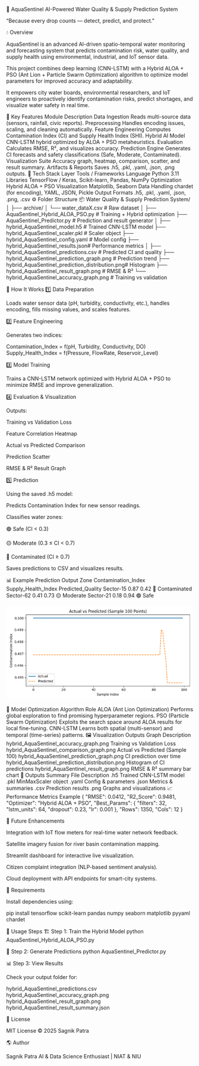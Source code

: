 🌿 AquaSentinel
AI-Powered Water Quality & Supply Prediction System

“Because every drop counts — detect, predict, and protect.”

💧 Overview

AquaSentinel is an advanced AI-driven spatio-temporal water monitoring and forecasting system that predicts contamination risk, water quality, and supply health using environmental, industrial, and IoT sensor data.

This project combines deep learning (CNN-LSTM) with a Hybrid ALOA + PSO (Ant Lion + Particle Swarm Optimization) algorithm to optimize model parameters for improved accuracy and adaptability.

It empowers city water boards, environmental researchers, and IoT engineers to proactively identify contamination risks, predict shortages, and visualize water safety in real time.

🧩 Key Features
Module	Description
Data Ingestion	Reads multi-source data (sensors, rainfall, civic reports).
Preprocessing	Handles encoding issues, scaling, and cleaning automatically.
Feature Engineering	Computes Contamination Index (CI) and Supply Health Index (SHI).
Hybrid AI Model	CNN-LSTM hybrid optimized by ALOA + PSO metaheuristics.
Evaluation	Calculates RMSE, R², and visualizes accuracy.
Prediction Engine	Generates CI forecasts and safety classifications (Safe, Moderate, Contaminated).
Visualization Suite	Accuracy graph, heatmap, comparison, scatter, and result summary.
Artifacts & Reports	Saves .h5, .pkl, .yaml, .json, .png outputs.
🧠 Tech Stack
Layer	Tools / Frameworks
Language	Python 3.11
Libraries	TensorFlow / Keras, Scikit-learn, Pandas, NumPy
Optimization	Hybrid ALOA + PSO
Visualization	Matplotlib, Seaborn
Data Handling	chardet (for encoding), YAML, JSON, Pickle
Output Formats	.h5, .pkl, .yaml, .json, .png, .csv
⚙️ Folder Structure
📦 Water Quality & Supply Prediction System/
│
├── archive/
│   └── water_dataX.csv             # Raw dataset
│
├── AquaSentinel_Hybrid_ALOA_PSO.py # Training + Hybrid optimization
├── AquaSentinel_Predictor.py       # Prediction and result generator
│
├── hybrid_AquaSentinel_model.h5    # Trained CNN-LSTM model
├── hybrid_AquaSentinel_scaler.pkl  # Scaler object
├── hybrid_AquaSentinel_config.yaml # Model config
├── hybrid_AquaSentinel_results.json# Performance metrics
│
├── hybrid_AquaSentinel_predictions.csv           # Predicted CI and quality
├── hybrid_AquaSentinel_prediction_graph.png      # Prediction trend
├── hybrid_AquaSentinel_prediction_distribution.png# Histogram
├── hybrid_AquaSentinel_result_graph.png          # RMSE & R²
└── hybrid_AquaSentinel_accuracy_graph.png        # Training vs validation

🚀 How It Works
1️⃣ Data Preparation

Loads water sensor data (pH, turbidity, conductivity, etc.), handles encoding, fills missing values, and scales features.

2️⃣ Feature Engineering

Generates two indices:

Contamination_Index = f(pH, Turbidity, Conductivity, DO)
Supply_Health_Index = f(Pressure, FlowRate, Reservoir_Level)

3️⃣ Model Training

Trains a CNN-LSTM network optimized with Hybrid ALOA + PSO to minimize RMSE and improve generalization.

4️⃣ Evaluation & Visualization

Outputs:

Training vs Validation Loss

Feature Correlation Heatmap

Actual vs Predicted Comparison

Prediction Scatter

RMSE & R² Result Graph

5️⃣ Prediction

Using the saved .h5 model:

Predicts Contamination Index for new sensor readings.

Classifies water zones:

🟢 Safe (CI < 0.3)

🟡 Moderate (0.3 ≤ CI < 0.7)

🔴 Contaminated (CI ≥ 0.7)

Saves predictions to CSV and visualizes results.

📊 Example Prediction Output
Zone	Contamination_Index	Supply_Health_Index	Predicted_Quality
Sector-15	0.87	0.42	🔴 Contaminated
Sector-62	0.41	0.73	🟡 Moderate
Sector-21	0.18	0.94	🟢 Safe

![Confusion Matrix Heatmap](AquaSentinel_comparison_graph.png)

🧮 Model Optimization
Algorithm	Role
ALOA (Ant Lion Optimization)	Performs global exploration to find promising hyperparameter regions.
PSO (Particle Swarm Optimization)	Exploits the search space around ALOA results for local fine-tuning.
CNN-LSTM	Learns both spatial (multi-sensor) and temporal (time-series) patterns.
🖼️ Visualization Outputs
Graph	Description
hybrid_AquaSentinel_accuracy_graph.png	Training vs Validation Loss
hybrid_AquaSentinel_comparison_graph.png	Actual vs Predicted (Sample 100)
hybrid_AquaSentinel_prediction_graph.png	CI prediction over time
hybrid_AquaSentinel_prediction_distribution.png	Histogram of CI predictions
hybrid_AquaSentinel_result_graph.png	RMSE & R² summary bar chart
💾 Outputs Summary
File	Description
.h5	Trained CNN-LSTM model
.pkl	MinMaxScaler object
.yaml	Config & parameters
.json	Metrics & summaries
.csv	Prediction results
.png	Graphs and visualizations
📈 Performance Metrics Example
{
    "RMSE": 0.0412,
    "R2_Score": 0.9481,
    "Optimizer": "Hybrid ALOA + PSO",
    "Best_Params": {
        "filters": 32,
        "lstm_units": 64,
        "dropout": 0.23,
        "lr": 0.001
    },
    "Rows": 1350,
    "Cols": 12
}

🔮 Future Enhancements

Integration with IoT flow meters for real-time water network feedback.

Satellite imagery fusion for river basin contamination mapping.

Streamlit dashboard for interactive live visualization.

Citizen complaint integration (NLP-based sentiment analysis).

Cloud deployment with API endpoints for smart-city systems.

🧰 Requirements

Install dependencies using:

pip install tensorflow scikit-learn pandas numpy seaborn matplotlib pyyaml chardet

🧭 Usage Steps
🏗️ Step 1: Train the Hybrid Model
python AquaSentinel_Hybrid_ALOA_PSO.py

🔮 Step 2: Generate Predictions
python AquaSentinel_Predictor.py

📊 Step 3: View Results

Check your output folder for:

hybrid_AquaSentinel_predictions.csv
hybrid_AquaSentinel_accuracy_graph.png
hybrid_AquaSentinel_result_graph.png
hybrid_AquaSentinel_result_summary.json

📜 License

MIT License © 2025 Sagnik Patra

🌎 Author

Sagnik Patra
AI & Data Science Enthusiast | NIAT & NIU
